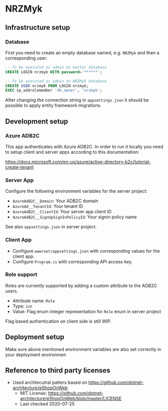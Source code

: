 # NRZMyk

## Infrastructure setup

### Database

First you need to create an empty database named, e.g. `NRZMyk` and then
a corresponding user:

```sql
-- To be executed as admin on master database
CREATE LOGIN nrzmyk WITH password='******';

-- To be executed as admin on NRZMyk database
CREATE USER nrzmyk FROM LOGIN nrzmyk;
EXEC sp_addrolemember 'db_owner', 'nrzmyk';
```

After changing the connection string in `appsettings.json` it should
be possible to apply entity framework migrations.

## Development setup

### Azure ADB2C

This app authenticates with Azure ADB2C. In order to run it locally you need 
to setup client and server apps according to this documentation:

<https://docs.microsoft.com/en-us/azure/active-directory-b2c/tutorial-create-tenant>

### Server App

Configure the following environment variables for the server project:

- `AzureAdB2C__Domain`: Your ADB2C domain
- `AzureAd__TenantId`: Your tenant ID
- `AzureAdB2C__ClientId`: Your server app client ID
- `AzureAdB2C__SignUpSignInPolicyId`: Your signin policy name

See also `appsettings.json` in server project.

### Client App

- Configure `wwwroot/appsettings.json` with corresponding values for the client app.
- Configure `Program.cs` with corresponding API access key.

### Role support

Roles are currently supported by adding a custom attribute to the ADB2C users.

- Attribute name: `Role`
- Type: `int`
- Value: Flag enum integer representation for `Role` enum in server project

Flag based authentication on client side is still WIP.

## Deployment setup

Make sure above mentioned environment variables are also set correctly in your deployment environmen

## Reference to third party licenses

- Used architecutral patters based on <https://github.com/dotnet-architecture/eShopOnWeb>
  - MIT License: https://github.com/dotnet-architecture/eShopOnWeb/blob/master/LICENSE
  - Last checked 2020-07-25